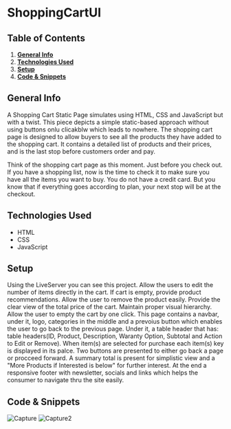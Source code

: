 # ShoppingCartUI

## Table of Contents
1. [**General Info**](#general-info)
2. [**Technologies Used**](#technologies-used)
3. [**Setup**](#setup)
4. [**Code & Snippets**](#CodeSnippets)
## General Info
A Shopping Cart Static Page simulates using HTML, CSS and JavaScript but with a twist. This piece depicts  a simple static-based approach without using buttons onlu clicakblw which leads to nowhere. The shopping cart page is designed to allow buyers to see all the products they have added to the shopping cart. It contains a detailed list of products and their prices, and is the last stop before customers order and pay.

Think of the shopping cart page as this moment. Just before you check out. If you have a shopping list, now is the time to check it to make sure you have all the items you want to buy. You do not have a credit card. But you know that if everything goes according to plan, your next stop will be at the checkout.
## Technologies Used
- HTML
- CSS
- JavaScript
  

## Setup
Using the LiveServer you can see this project. Allow the users to edit the number of items directly in the cart.
If cart is empty, provide product recommendations.
Allow the user to remove the product easily.
Provide the clear view of the total price of the cart.
Maintain proper visual hierarchy.
Allow the user to empty the cart by one click.
This page contains a navbar, under it, logo, categories in the middle and a prevoius button which enables the user to go back to the previous page.
Under it, a table header that has: table headers(ID, Product, Description, Waranty Option, Subtotal and Action to Edit or Remove). 
When item(s) are selected for purchase each item(s) key is displayed in its palce. Two buttons are presented to either go back a page or procceed forward.
A summary total is present for simplistic view and a "More Products if Interested is below" for further interest.
At the end a responsive footer with newsletter, socials and links which helps the consumer to navigate thru the site easily.

## Code & Snippets
![Capture](https://github.com/AhmadBahr/TicTacToegame-Human-V.S-AI-/assets/150359856/c8b189d7-8863-48fb-8c2f-59c7c3b2262a) ![Capture2](https://github.com/AhmadBahr/TicTacToegame-Human-V.S-AI-/assets/150359856/07233a15-b985-4412-8beb-c0c3d5f50125)
